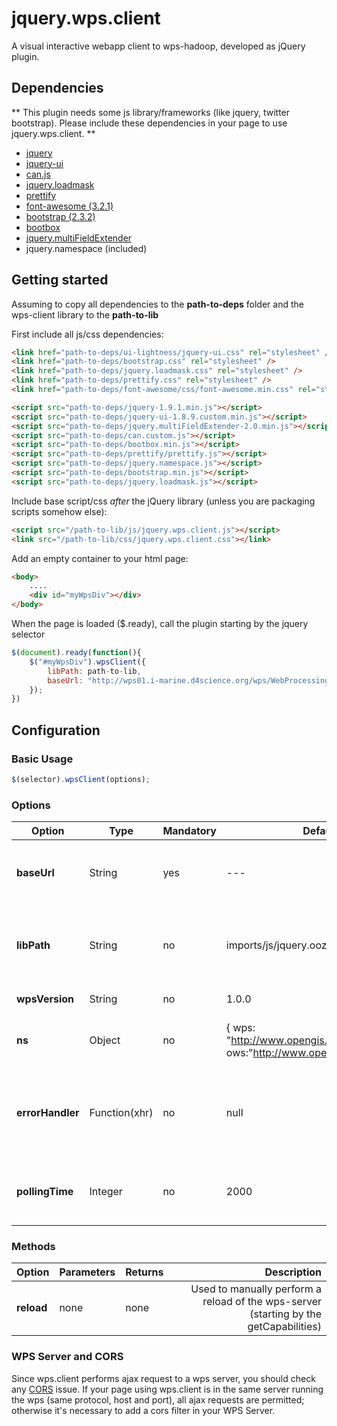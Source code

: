 jquery.wps.client
==

A visual interactive webapp client to wps-hadoop, developed as jQuery plugin.

## Dependencies
** This plugin needs some js library/frameworks (like jquery, twitter bootstrap). Please include these dependencies in your page to use jquery.wps.client. **
- [jquery](http://jquery.com)
- [jquery-ui](https://jqueryui.com/)
- [can.js](http://canjs.com)
- [jquery.loadmask](https://code.google.com/p/jquery-loadmask)
- [prettify](http://google-code-prettify.googlecode.com/svn/trunk/README.html)
- [font-awesome (3.2.1)](http://fortawesome.github.io/Font-Awesome/3.2.1/)
- [bootstrap (2.3.2)](http://getbootstrap.com/2.3.2/)
- [bootbox](http://bootboxjs.com/)
- [jquery.multiFieldExtender](http://ymcaeastbay.org/js/jquery/jquery.multiFieldExtender-2.0.js)
- jquery.namespace (included)


## Getting started

Assuming to copy all dependencies to the **path-to-deps** folder and the wps-client library to the **path-to-lib** 

First include all js/css dependencies:
```html
<link href="path-to-deps/ui-lightness/jquery-ui.css" rel="stylesheet" />
<link href="path-to-deps/bootstrap.css" rel="stylesheet" />
<link href="path-to-deps/jquery.loadmask.css" rel="stylesheet" />
<link href="path-to-deps/prettify.css" rel="stylesheet" />
<link href="path-to-deps/font-awesome/css/font-awesome.min.css" rel="stylesheet" />

<script src="path-to-deps/jquery-1.9.1.min.js"></script>
<script src="path-to-deps/jquery-ui-1.8.9.custom.min.js"></script>
<script src="path-to-deps/jquery.multiFieldExtender-2.0.min.js"></script>
<script src="path-to-deps/can.custom.js"></script>
<script src="path-to-deps/bootbox.min.js"></script>
<script src="path-to-deps/prettify/prettify.js"></script>
<script src="path-to-deps/jquery.namespace.js"></script>
<script src="path-to-deps/bootstrap.min.js"></script>
<script src="path-to-deps/jquery.loadmask.js"></script>
```

Include base script/css *after* the jQuery library (unless you are packaging scripts somehow else):

```html
<script src="/path-to-lib/js/jquery.wps.client.js"></script>
<link src="/path-to-lib/css/jquery.wps.client.css"></link>
```

Add an empty container to your html page:
```html
<body>
    ....
    <div id="myWpsDiv"></div>
</body>
```

When the page is loaded ($.ready), call the plugin starting by the jquery selector
```javascript
$(document).ready(function(){
    $("#myWpsDiv").wpsClient({
        libPath: path-to-lib,
        baseUrl: "http://wps01.i-marine.d4science.org/wps/WebProcessingService",
    });
})
```

## Configuration

### Basic Usage
```javascript
$(selector).wpsClient(options);
```

### Options

| Option           | Type       | Mandatory | Default          | Description     |
| ---------------- | ---------- | --------- | ---------------- | --------------: |
| **baseUrl**      | String     | yes       | ---              | The base wps url (without "?" and parameters) |
| **libPath**      | String     | no        | imports/js/jquery.oozie | The path where to reach the library (absolute or relative) |
| **wpsVersion**   | String     | no        | 1.0.0            | The wps version |
| **ns**           | Object     | no        | { wps: "http://www.opengis.net/wps/1.0.0", ows:"http://www.opengis.net/ows/1.1"} | The wps and ows namespace urls |
| **errorHandler** | Function(xhr) | no     | null             | The callback handler when some ajax server request goes bad |
| **pollingTime**  | Integer    | no        | 2000             | The polling time to check jobs status (in ms)

### Methods
| Option      | Parameters  | Returns   | Description     |
| ----------- | ----------- | --------- | --------------: |
| **reload**  | none        | none      | Used to manually perform a reload of the wps-server (starting by the getCapabilities) |

### WPS Server and CORS
Since wps.client performs ajax request to a wps server, you should check any [CORS](https://developer.mozilla.org/en-US/docs/HTTP/Access_control_CORS) issue. If your page using wps.client is in the same server running the wps (same protocol, host and port), all ajax requests are permitted; otherwise it's necessary to add a cors filter in your WPS Server.
